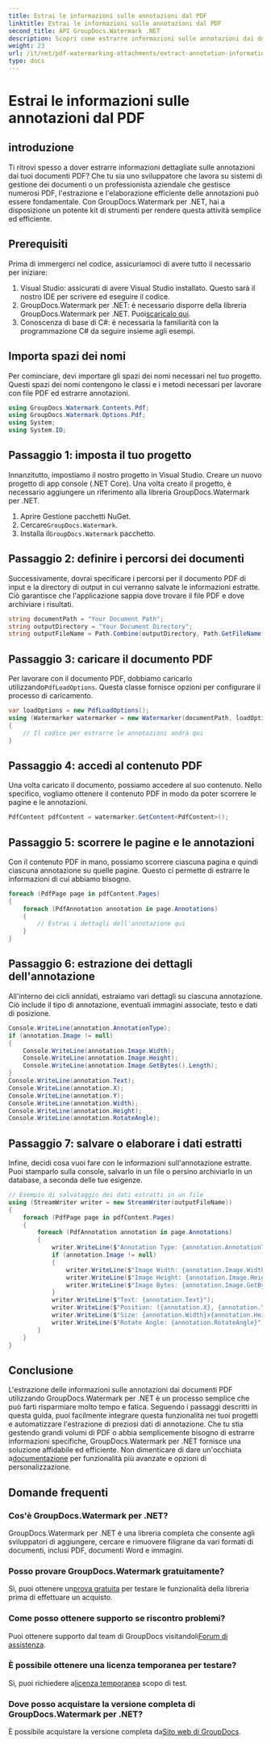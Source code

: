 ```yaml
---
title: Estrai le informazioni sulle annotazioni dal PDF
linktitle: Estrai le informazioni sulle annotazioni dal PDF
second_title: API GroupDocs.Watermark .NET
description: Scopri come estrarre informazioni sulle annotazioni dai documenti PDF utilizzando GroupDocs.Watermark per .NET in questa guida dettagliata passo passo.
weight: 23
url: /it/net/pdf-watermarking-attachments/extract-annotation-information-pdf/
type: docs
---
```

# Estrai le informazioni sulle annotazioni dal PDF

## introduzione
Ti ritrovi spesso a dover estrarre informazioni dettagliate sulle annotazioni dai tuoi documenti PDF? Che tu sia uno sviluppatore che lavora su sistemi di gestione dei documenti o un professionista aziendale che gestisce numerosi PDF, l'estrazione e l'elaborazione efficiente delle annotazioni può essere fondamentale. Con GroupDocs.Watermark per .NET, hai a disposizione un potente kit di strumenti per rendere questa attività semplice ed efficiente.
## Prerequisiti
Prima di immergerci nel codice, assicuriamoci di avere tutto il necessario per iniziare:
1. Visual Studio: assicurati di avere Visual Studio installato. Questo sarà il nostro IDE per scrivere ed eseguire il codice.
2.  GroupDocs.Watermark per .NET: è necessario disporre della libreria GroupDocs.Watermark per .NET. Puoi[scaricalo qui](https://releases.groupdocs.com/Watermark/net/).
3. Conoscenza di base di C#: è necessaria la familiarità con la programmazione C# da seguire insieme agli esempi.
## Importa spazi dei nomi
Per cominciare, devi importare gli spazi dei nomi necessari nel tuo progetto. Questi spazi dei nomi contengono le classi e i metodi necessari per lavorare con file PDF ed estrarre annotazioni.
```csharp
using GroupDocs.Watermark.Contents.Pdf;
using GroupDocs.Watermark.Options.Pdf;
using System;
using System.IO;
```
## Passaggio 1: imposta il tuo progetto
Innanzitutto, impostiamo il nostro progetto in Visual Studio. Creare un nuovo progetto di app console (.NET Core). Una volta creato il progetto, è necessario aggiungere un riferimento alla libreria GroupDocs.Watermark per .NET.
1. Aprire Gestione pacchetti NuGet.
2.  Cercare`GroupDocs.Watermark`.
3.  Installa il`GroupDocs.Watermark` pacchetto.
## Passaggio 2: definire i percorsi dei documenti
Successivamente, dovrai specificare i percorsi per il documento PDF di input e la directory di output in cui verranno salvate le informazioni estratte. Ciò garantisce che l'applicazione sappia dove trovare il file PDF e dove archiviare i risultati.
```csharp
string documentPath = "Your Document Path";
string outputDirectory = "Your Document Directory";
string outputFileName = Path.Combine(outputDirectory, Path.GetFileName(documentPath));
```
## Passaggio 3: caricare il documento PDF
 Per lavorare con il documento PDF, dobbiamo caricarlo utilizzando`PdfLoadOptions`. Questa classe fornisce opzioni per configurare il processo di caricamento.
```csharp
var loadOptions = new PdfLoadOptions();
using (Watermarker watermarker = new Watermarker(documentPath, loadOptions))
{
    // Il codice per estrarre le annotazioni andrà qui
}
```
## Passaggio 4: accedi al contenuto PDF
Una volta caricato il documento, possiamo accedere al suo contenuto. Nello specifico, vogliamo ottenere il contenuto PDF in modo da poter scorrere le pagine e le annotazioni.
```csharp
PdfContent pdfContent = watermarker.GetContent<PdfContent>();
```
## Passaggio 5: scorrere le pagine e le annotazioni
Con il contenuto PDF in mano, possiamo scorrere ciascuna pagina e quindi ciascuna annotazione su quelle pagine. Questo ci permette di estrarre le informazioni di cui abbiamo bisogno.
```csharp
foreach (PdfPage page in pdfContent.Pages)
{
    foreach (PdfAnnotation annotation in page.Annotations)
    {
        // Estrai i dettagli dell'annotazione qui
    }
}
```
## Passaggio 6: estrazione dei dettagli dell'annotazione
All'interno dei cicli annidati, estraiamo vari dettagli su ciascuna annotazione. Ciò include il tipo di annotazione, eventuali immagini associate, testo e dati di posizione.
```csharp
Console.WriteLine(annotation.AnnotationType);
if (annotation.Image != null)
{
    Console.WriteLine(annotation.Image.Width);
    Console.WriteLine(annotation.Image.Height);
    Console.WriteLine(annotation.Image.GetBytes().Length);
}
Console.WriteLine(annotation.Text);
Console.WriteLine(annotation.X);
Console.WriteLine(annotation.Y);
Console.WriteLine(annotation.Width);
Console.WriteLine(annotation.Height);
Console.WriteLine(annotation.RotateAngle);
```
## Passaggio 7: salvare o elaborare i dati estratti
Infine, decidi cosa vuoi fare con le informazioni sull'annotazione estratte. Puoi stamparlo sulla console, salvarlo in un file o persino archiviarlo in un database, a seconda delle tue esigenze.
```csharp
// Esempio di salvataggio dei dati estratti in un file
using (StreamWriter writer = new StreamWriter(outputFileName))
{
    foreach (PdfPage page in pdfContent.Pages)
    {
        foreach (PdfAnnotation annotation in page.Annotations)
        {
            writer.WriteLine($"Annotation Type: {annotation.AnnotationType}");
            if (annotation.Image != null)
            {
                writer.WriteLine($"Image Width: {annotation.Image.Width}");
                writer.WriteLine($"Image Height: {annotation.Image.Height}");
                writer.WriteLine($"Image Bytes: {annotation.Image.GetBytes().Length}");
            }
            writer.WriteLine($"Text: {annotation.Text}");
            writer.WriteLine($"Position: ({annotation.X}, {annotation.Y})");
            writer.WriteLine($"Size: {annotation.Width}x{annotation.Height}");
            writer.WriteLine($"Rotate Angle: {annotation.RotateAngle}");
        }
    }
}
```
## Conclusione
L'estrazione delle informazioni sulle annotazioni dai documenti PDF utilizzando GroupDocs.Watermark per .NET è un processo semplice che può farti risparmiare molto tempo e fatica. Seguendo i passaggi descritti in questa guida, puoi facilmente integrare questa funzionalità nei tuoi progetti e automatizzare l'estrazione di preziosi dati di annotazione.
 Che tu stia gestendo grandi volumi di PDF o abbia semplicemente bisogno di estrarre informazioni specifiche, GroupDocs.Watermark per .NET fornisce una soluzione affidabile ed efficiente. Non dimenticare di dare un'occhiata a[documentazione](https://tutorials.groupdocs.com/Watermark/net/) per funzionalità più avanzate e opzioni di personalizzazione.
## Domande frequenti
### Cos'è GroupDocs.Watermark per .NET?
GroupDocs.Watermark per .NET è una libreria completa che consente agli sviluppatori di aggiungere, cercare e rimuovere filigrane da vari formati di documenti, inclusi PDF, documenti Word e immagini.
### Posso provare GroupDocs.Watermark gratuitamente?
 Sì, puoi ottenere un[prova gratuita](https://releases.groupdocs.com/) per testare le funzionalità della libreria prima di effettuare un acquisto.
### Come posso ottenere supporto se riscontro problemi?
 Puoi ottenere supporto dal team di GroupDocs visitandoli[Forum di assistenza](https://forum.groupdocs.com/c/watermark/19).
### È possibile ottenere una licenza temporanea per testare?
 Sì, puoi richiedere a[licenza temporanea](https://purchase.groupdocs.com/temporary-license/) scopo di test.
### Dove posso acquistare la versione completa di GroupDocs.Watermark per .NET?
 È possibile acquistare la versione completa da[Sito web di GroupDocs](https://purchase.groupdocs.com/buy).